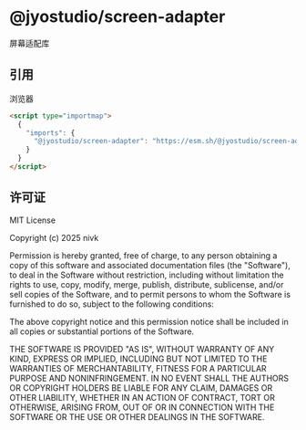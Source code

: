 # @jyostudio/screen-adapter

屏幕适配库

## 引用

浏览器  

```HTML
<script type="importmap">
  {
    "imports": {
      "@jyostudio/screen-adapter": "https://esm.sh/@jyostudio/screen-adapter"
    }
  }
</script>
```

## 许可证

MIT License

Copyright (c) 2025 nivk

Permission is hereby granted, free of charge, to any person obtaining a copy
of this software and associated documentation files (the "Software"), to deal
in the Software without restriction, including without limitation the rights
to use, copy, modify, merge, publish, distribute, sublicense, and/or sell
copies of the Software, and to permit persons to whom the Software is
furnished to do so, subject to the following conditions:

The above copyright notice and this permission notice shall be included in all
copies or substantial portions of the Software.

THE SOFTWARE IS PROVIDED "AS IS", WITHOUT WARRANTY OF ANY KIND, EXPRESS OR
IMPLIED, INCLUDING BUT NOT LIMITED TO THE WARRANTIES OF MERCHANTABILITY,
FITNESS FOR A PARTICULAR PURPOSE AND NONINFRINGEMENT. IN NO EVENT SHALL THE
AUTHORS OR COPYRIGHT HOLDERS BE LIABLE FOR ANY CLAIM, DAMAGES OR OTHER
LIABILITY, WHETHER IN AN ACTION OF CONTRACT, TORT OR OTHERWISE, ARISING FROM,
OUT OF OR IN CONNECTION WITH THE SOFTWARE OR THE USE OR OTHER DEALINGS IN THE
SOFTWARE.